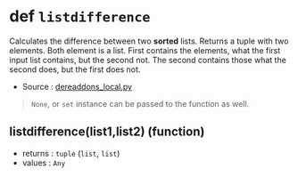 # def `listdifference`

Calculates the difference between two **sorted** lists. Returns a tuple with two
elements. Both element is a list. First contains the elements, what the first
input list contains, but the second not. The second contains those what the
second does, but the first does not.

- Source : [dereaddons_local.py](https://github.com/HuyaneMatsu/hata/blob/master/hata/dereaddons_local.py)

> `None`, or `set` instance can be passed to the function as well.

## listdifference(list1,list2) (function)

- returns : `tuple` (`list`, `list`)
- values : `Any`

